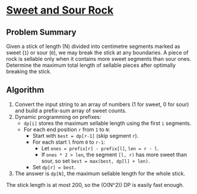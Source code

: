 # [Sweet and Sour Rock](https://www.spoj.com/problems/ROCK)

## Problem Summary
Given a stick of length \(N\) divided into centimetre segments marked as sweet (`1`) or sour (`0`), we may break the stick at any boundaries. A piece of rock is sellable only when it contains more sweet segments than sour ones. Determine the maximum total length of sellable pieces after optimally breaking the stick.

## Algorithm
1. Convert the input string to an array of numbers (1 for sweet, 0 for sour) and build a prefix-sum array of sweet counts.
2. Dynamic programming on prefixes:
   - `dp[i]` stores the maximum sellable length using the first `i` segments.
   - For each end position `r` from `1` to `N`:
     - Start with `best = dp[r-1]` (skip segment `r`).
     - For each start `l` from `0` to `r-1`:
       - Let `ones = prefix[r] - prefix[l]`, `len = r - l`.
       - If `ones * 2 > len`, the segment `[l, r)` has more sweet than sour, so set `best = max(best, dp[l] + len)`.
     - Set `dp[r] = best`.
3. The answer is `dp[N]`, the maximum sellable length for the whole stick.

The stick length is at most 200, so the \(O(N^2)\) DP is easily fast enough.
